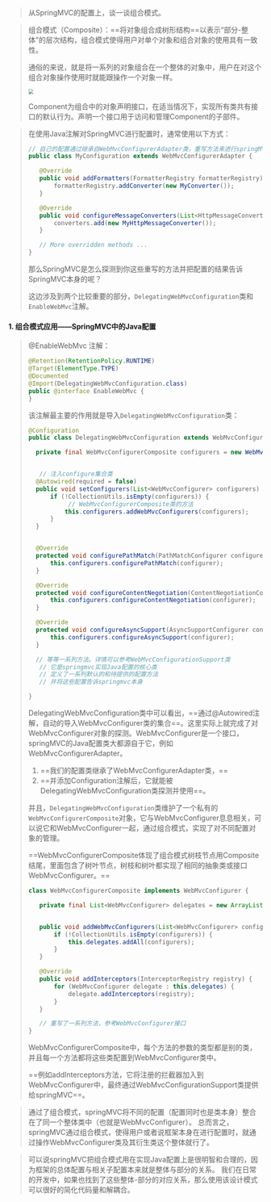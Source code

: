 >从SpringMVC的配置上，谈一谈组合模式。

>组合模式（Composite）：==将对象组合成树形结构==以表示“部分-整体”的层次结构，组合模式使得用户对单个对象和组合对象的使用具有一致性。
>
>通俗的来说，就是将一系列的对象组合在一个整体的对象中，用户在对这个组合对象操作使用时就能跟操作一个对象一样。
>
><img src="https://tva1.sinaimg.cn/large/0081Kckwgy1gm01skr7joj30rc0kymz9.jpg" style="zoom:60%">
>
>Component为组合中的对象声明接口，在适当情况下，实现所有类共有接口的默认行为。声明一个接口用于访问和管理Component的子部件。

>在使用Java注解对SpringMVC进行配置时，通常使用以下方式：
>
>```java
>// 自己的配置通过继承自WebMvcConfigurerAdapter类，重写方法来进行springMVC的配置，这边WebMvcConfigurerAdapter是WebMvcConfigurer的一个适配类，提供了一系列可配置的接口方法
>public class MyConfiguration extends WebMvcConfigurerAdapter {
>
>    @Override
>    public void addFormatters(FormatterRegistry formatterRegistry) {
>        formatterRegistry.addConverter(new MyConverter());
>    }
>
>    @Override
>    public void configureMessageConverters(List<HttpMessageConverter> converters) {
>        converters.add(new MyHttpMessageConverter());
>    }
>
>    // More overridden methods ...
>}
>```
>
>那么SpringMVC是怎么探测到你这些重写的方法并把配置的结果告诉SpringMVC本身的呢？
>
>这边涉及到两个比较重要的部分，`DelegatingWebMvcConfiguration`类和`EnableWebMvc`注解。

#### 1. 组合模式应用——SpringMVC中的Java配置

>@EnableWebMvc 注解：
>
>```java
>@Retention(RetentionPolicy.RUNTIME)
>@Target(ElementType.TYPE)
>@Documented
>@Import(DelegatingWebMvcConfiguration.class)
>public @interface EnableWebMvc {
>}
>```
>
>该注解最主要的作用就是导入`DelegatingWebMvcConfiguration`类：
>
>```java
>@Configuration
>public class DelegatingWebMvcConfiguration extends WebMvcConfigurationSupport {
>
>	private final WebMvcConfigurerComposite configurers = new WebMvcConfigurerComposite();
>
>
>    // 注入configure集合类
>	@Autowired(required = false)
>	public void setConfigurers(List<WebMvcConfigurer> configurers) {
>		if (!CollectionUtils.isEmpty(configurers)) {
>            // WebMvcConfigurerComposite类的方法
>			this.configurers.addWebMvcConfigurers(configurers);
>		}
>	}
>
>
>	@Override
>	protected void configurePathMatch(PathMatchConfigurer configurer) {
>		this.configurers.configurePathMatch(configurer);
>	}
>
>	@Override
>	protected void configureContentNegotiation(ContentNegotiationConfigurer configurer) {
>		this.configurers.configureContentNegotiation(configurer);
>	}
>
>	@Override
>	protected void configureAsyncSupport(AsyncSupportConfigurer configurer) {
>		this.configurers.configureAsyncSupport(configurer);
>	}
>
>	// 等等一系列方法。详情可以参考WebMvcConfigurationSupport类
>    // 它是springmvc实现Java配置的核心类
>    // 定义了一系列默认的和待提供的配置方法
>    // 并将这些配置告诉springmvc本身
>
>}
>```
>
>DelegatingWebMvcConfiguration类中可以看出，==通过@Autowired注解，自动的导入WebMvcConfigurer类的集合==。这里实际上就完成了对WebMvcConfigurer对象的探测。WebMvcConfigurer是一个接口，springMVC的Java配置类大都源自于它，例如WebMvcConfigurerAdapter。
>
>1. ==我们的配置类继承了WebMvcConfigurerAdapter类，==
>2. ==并添加Configuration注解后，它就能被DelegatingWebMvcConfiguration类探测并使用==。
>
>并且，`DelegatingWebMvcConfiguration`类维护了一个私有的`WebMvcConfigurerComposite`对象，它与WebMvcConfigurer息息相关，可以说它和WebMvcConfigurer一起，通过组合模式，实现了对不同配置对象的管理。
>
>==WebMvcConfigurerComposite体现了组合模式树枝节点用Composite结尾，里面包含了树叶节点，树枝和树叶都实现了相同的抽象类或接口WebMvcConfigurer。==
>
>```java
>class WebMvcConfigurerComposite implements WebMvcConfigurer {
>
>    private final List<WebMvcConfigurer> delegates = new ArrayList<WebMvcConfigurer>();
>
>
>    public void addWebMvcConfigurers(List<WebMvcConfigurer> configurers) {
>        if (!CollectionUtils.isEmpty(configurers)) {
>            this.delegates.addAll(configurers);
>        }
>    }
>
>    @Override
>    public void addInterceptors(InterceptorRegistry registry) {
>        for (WebMvcConfigurer delegate : this.delegates) {
>            delegate.addInterceptors(registry);
>        }
>    }
>
>    // 重写了一系列方法，参考WebMvcConfigurer接口
>}
>```
>
>WebMvcConfigurerComposite中，每个方法的参数的类型都是别的类，并且每一个方法都将这些类配置到WebMvcConfigurer类中。
>
>==例如addInterceptors方法，它将注册的拦截器加入到WebMvcConfigurer中，最终通过WebMvcConfigurationSupport类提供给springMVC==。

>通过了组合模式，springMVC将不同的配置（配置同时也是类本身）整合在了同一个整体类中（也就是WebMvcConfigurer）。
>总而言之，springMVC通过组合模式，使得用户或者说框架本身在进行配置时，就通过操作WebMvcConfigurer类及其衍生类这个整体就行了。

>可以说springMVC把组合模式用在实现Java配置上是很明智和合理的，因为框架的总体配置与相关子配置本来就是整体与部分的关系。
>我们在日常的开发中，如果也找到了这些整体-部分的对应关系，那么使用该设计模式可以很好的简化代码量和解耦合。


